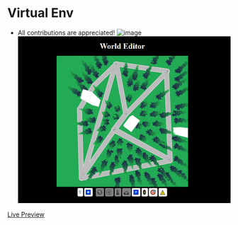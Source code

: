 # Virtual Env
 -  All contributions are appreciated!
![image](https://github.com/Giathi-Daniel/Virtual_World/assets/127479628/ae5c4474-13d7-4ef3-811f-2a854d996738)![Image](d1.png)

<a href="https://giathi-daniel.github.io/Virtual_World/">Live Preview</a>
